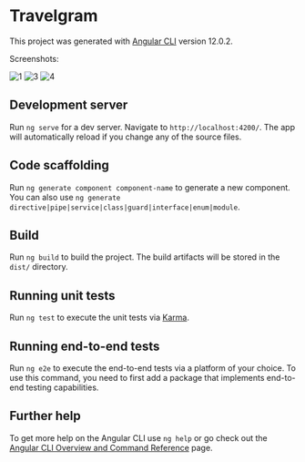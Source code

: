 # Travelgram

This project was generated with [Angular CLI](https://github.com/angular/angular-cli) version 12.0.2.

Screenshots:

![1](https://user-images.githubusercontent.com/72996825/124760591-85ca4180-df4e-11eb-84d0-3f21a331422f.PNG)
![3](https://user-images.githubusercontent.com/72996825/124760600-87940500-df4e-11eb-9eff-16dc54842fd5.PNG)
![4](https://user-images.githubusercontent.com/72996825/124760602-882c9b80-df4e-11eb-9dc9-30443f9d144d.PNG)


## Development server

Run `ng serve` for a dev server. Navigate to `http://localhost:4200/`. The app will automatically reload if you change any of the source files.

## Code scaffolding

Run `ng generate component component-name` to generate a new component. You can also use `ng generate directive|pipe|service|class|guard|interface|enum|module`.

## Build

Run `ng build` to build the project. The build artifacts will be stored in the `dist/` directory.

## Running unit tests

Run `ng test` to execute the unit tests via [Karma](https://karma-runner.github.io).

## Running end-to-end tests

Run `ng e2e` to execute the end-to-end tests via a platform of your choice. To use this command, you need to first add a package that implements end-to-end testing capabilities.

## Further help

To get more help on the Angular CLI use `ng help` or go check out the [Angular CLI Overview and Command Reference](https://angular.io/cli) page.
